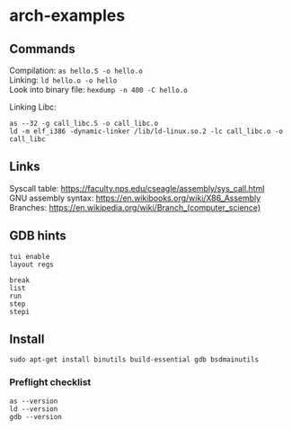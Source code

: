 # arch-examples
## Commands
Compilation: `as hello.S -o hello.o`  
Linking: `ld hello.o -o hello`  
Look into binary file: `hexdump -n 400 -C hello.o`

Linking Libc:
```
as --32 -g call_libc.S -o call_libc.o
ld -m elf_i386 -dynamic-linker /lib/ld-linux.so.2 -lc call_libc.o -o call_libc
```
## Links
Syscall table: https://faculty.nps.edu/cseagle/assembly/sys_call.html  
GNU assembly syntax: https://en.wikibooks.org/wiki/X86_Assembly  
Branches: https://en.wikipedia.org/wiki/Branch_(computer_science)

## GDB hints
`tui enable`  
`layout regs`
```
break
list
run
step
stepi
```

## Install
`sudo apt-get install binutils build-essential gdb bsdmainutils`

### Preflight checklist
```
as --version
ld --version
gdb --version
```

